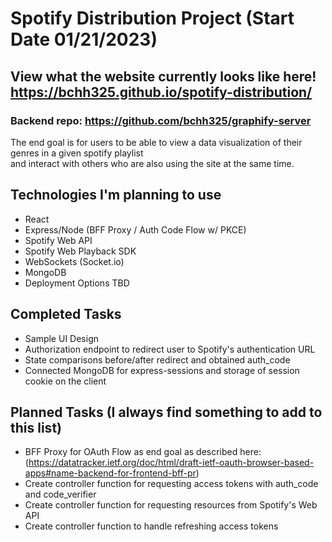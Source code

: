 # Spotify Distribution Project (Start Date 01/21/2023)

## **View what the website currently looks like here! https://bchh325.github.io/spotify-distribution/**
### **Backend repo: https://github.com/bchh325/graphify-server**

The end goal is for users to be able to view a data visualization of their genres in a given spotify playlist <br>
and interact with others who are also using the site at the same time.

## Technologies I'm planning to use
* React
* Express/Node (BFF Proxy / Auth Code Flow w/ PKCE)
* Spotify Web API
* Spotify Web Playback SDK
* WebSockets (Socket.io)
* MongoDB
* Deployment Options TBD

## Completed Tasks
* Sample UI Design
* Authorization endpoint to redirect user to Spotify's authentication URL
* State comparisons before/after redirect and obtained auth_code
* Connected MongoDB for express-sessions and storage of session cookie on the client

## Planned Tasks (I always find something to add to this list)
* BFF Proxy for OAuth Flow as end goal as described here: (https://datatracker.ietf.org/doc/html/draft-ietf-oauth-browser-based-apps#name-backend-for-frontend-bff-pr)
* Create controller function for requesting access tokens with auth_code and code_verifier
* Create controller function for requesting resources from Spotify's Web API
* Create controller function to handle refreshing access tokens
